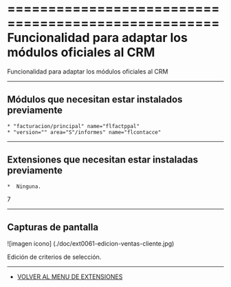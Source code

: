 ====================================================
Funcionalidad para adaptar los módulos oficiales al CRM
====================================================
Funcionalidad para adaptar los módulos oficiales al CRM

---------------------
Módulos que necesitan estar instalados previamente
---------------------

    * "facturacion/principal" name="flfactppal"
    * "version="" area="S"/informes" name="flcontacce"



---------------------
Extensiones que necesitan estar instaladas previamente
---------------------

    *  Ninguna.

7         <extension version="" code="0046" name="cli_potencial" pos="0" /> 

---------------------
Capturas de pantalla
---------------------


![imagen icono] (./doc/ext0061-edicion-ventas-cliente.jpg)

   
   Edición de criterios de selección.
   
------


* [VOLVER AL MENU DE EXTENSIONES](../README.md) 
